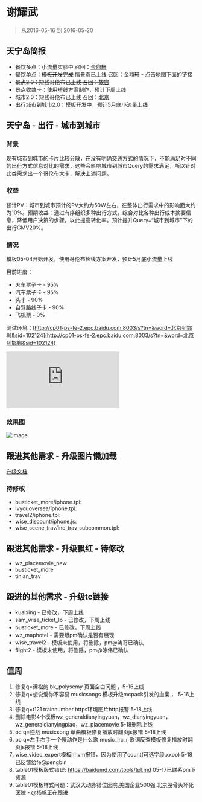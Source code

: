 # 谢耀武

> 从2016-05-16 到 2016-05-20

## 天宁岛简报

* 餐饮多点：小流量实验中 召回：[金鼎轩](http://m.baidu.com/s?word=%E9%87%91%E9%BC%8E%E8%BD%A9&sid=104904)
* 餐饮单点：~~模板开发完成~~ 情景页已上线 召回：[金鼎轩 - 点击地图下面的链接](http://m.baidu.com/s?word=%E9%87%91%E9%BC%8E%E8%BD%A9&sid=104904)
* ~~景点2.0：短线哥伦布已上线 召回：[故宫](https://m.baidu.com/s?word=故宫&sid=104213)~~
* 景点收敛卡：使用短线方案制作，预计下周上线
* 城市2.0：短线哥伦布已上线 召回：[北京](https://m.baidu.com/s?word=北京)
* 出行城市到城市2.0：模板开发中，预计5月底小流量上线

## 天宁岛 - 出行 - 城市到城市

### 背景

现有城市到城市的卡片比较分散，在没有明确交通方式的情况下，不能满足对不同的出行方式信息对比的需求，这些会影响城市到城市Query的需求满足，所以针对此类需求出一个哥伦布大卡，解决上述问题。

### 收益

预计PV：城市到城市预计的PV大约为50W左右，在整体出行需求中的影响面大约为10%。预期收益：通过有序组织多种出行方式，综合对比各种出行成本摘要信息，降低用户决策的步骤，以此提高转化率。预计提升Query=“城市到城市”下的出行GMV20%。

### 情况

模板05-04开始开发，使用哥伦布长线方案开发，预计5月底小流量上线

目前进度：

* 火车票子卡 - 95%
* 汽车票子卡 - 95%
* 头卡 - 90%
* 自驾路线子卡 - 90%
* 飞机票 - 0%

测试环境：[http://cp01-ps-fe-2.epc.baidu.com:8003/s?tn=&word=北京到邯郸&sid=102124](http://cp01-ps-fe-2.epc.baidu.com:8003/s?tn=&word=北京到邯郸&sid=102124) 

![img](http://s.jiathis.com/qrcode.php?url=http%3A%2F%2Fcp01-ps-fe-2.epc.baidu.com%3A8003%2Fs%3Ftn%3D%26word%3D%E5%8C%97%E4%BA%AC%E5%88%B0%E9%82%AF%E9%83%B8%26sid%3D102124)

### 效果图

![image](http://gitlab.baidu.com/psfe/ala-weeklyreport/uploads/58f5051ce7bc7dd49eced7b503123f1d/image.png)

## 跟进其他需求 - 升级图片懒加载

[升级文档](http://sfe.baidu.com/#/阿拉丁/无线网页搜索/模板性能优化/图片懒加载方案)

### 待修改

* busticket_more/iphone.tpl:
* lvyouoversea/iphone.tpl:
* travel2/iphone.tpl:
* wise_discount/iphone.js:
* wise_scene_trav/inc_trav_subcommon.tpl:


## 跟进其他需求 - 升级飘红 - 待修改

* wz_placemovie_new
* busticket_more
* tinian_trav

## 跟进的其他需求 - 升级tc链接

* kuaixing - 已修改，下周上线
* sam_wise_ticket_lp - 已修改，下周上线
* busticket_more - 已修改，下周上线
* wz_maphotel - 需要跟pm确认是否有展现
* wise_travel2 - 模板未使用，将删除，pm@涛哥已确认
* flight2 - 模板未使用，将删除，pm@涂伟已确认


## 值周

1. 修复q=谭松韵 bk_polysemy 页面空白问题 ，5-16上线
2. 修复q=想说爱你不容易  musicsongs 模板升级mcpack引发的血案 ， 5-16上线
3. 修复q=t121 trainnumber https环境图片http报警 5-18上线
4. 删除电影4个模板wz_generaldianyingyuan，wz_dianyingyuan，wz_generaldianyingpiao，wz_placemovie 5-18删除上线
5. pc q=逆战 musicsong 单曲模板修复播放时翻页js报错  5-18上线
6. pc q=左手右手一个慢动作是什么歌 music_lrc_r 歌词反查模板修复播放时翻页js报错 5-18上线
7. wise_video_expert模板hhvm报错，因为使用了count(可选字段.xxoo) 5-18 已反馈给fe@pengbin
8. table01模板版式错误: https://baidumd.com/tools/tpl.md 05-17已联系pm下资源
9. table01模板样式问题：武汉大动脉错位医院,美国企业500强,北京股骨头坏死医院 - @杨帆正在跟进

